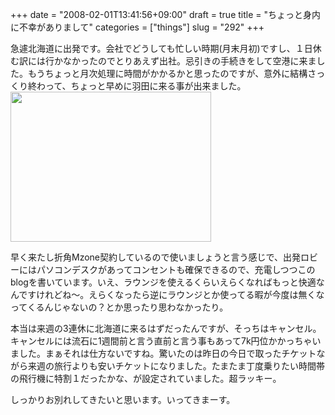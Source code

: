 +++
date = "2008-02-01T13:41:56+09:00"
draft = true
title = "ちょっと身内に不幸がありまして"
categories = ["things"]
slug = "292"
+++

急遽北海道に出発です。会社でどうしても忙しい時期(月末月初)ですし、１日休む訳には行かなかったのでとりあえず出社。忌引きの手続きをして空港に来ました。もうちょっと月次処理に時間がかかるかと思ったのですが、意外に結構さっくり終わって、ちょっと早めに羽田に来る事が出来ました。
<img src="/images/2008/02/101-0357.jpg" width="321" height="240" alt="" />

早く来たし折角Mzone契約しているので使いましょうと言う感じで、出発ロビーにはパソコンデスクがあってコンセントも確保できるので、充電しつつこのblogを書いています。いえ、ラウンジを使えるくらいえらくなればもっと快適なんですけれどね〜。えらくなったら逆にラウンジとか使ってる暇が今度は無くなってくるんじゃないの？とか思ったり思わなかったり。

本当は来週の3連休に北海道に来るはずだったんですが、そっちはキャンセル。キャンセルには流石に1週間前と言う直前と言う事もあって7k円位かかっちゃいました。まぁそれは仕方ないですね。驚いたのは昨日の今日で取ったチケットながら来週の旅行よりも安いチケットになりました。たまたま丁度乗りたい時間帯の飛行機に特割１だったかな、が設定されていました。超ラッキー。

しっかりお別れしてきたいと思います。いってきまーす。
